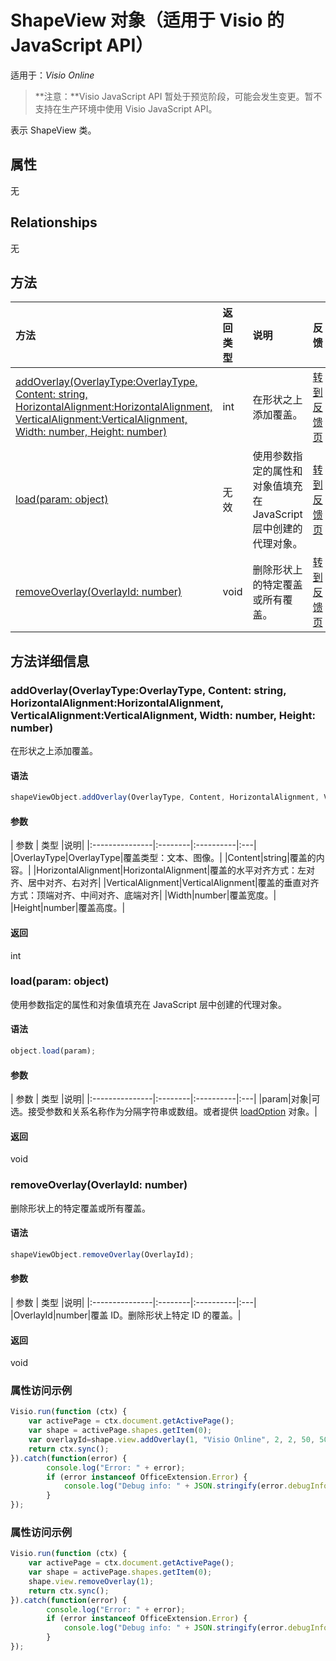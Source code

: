 # <a name="shapeview-object-javascript-api-for-visio"></a>ShapeView 对象（适用于 Visio 的 JavaScript API）

适用于：_Visio Online_
>**注意：**Visio JavaScript API 暂处于预览阶段，可能会发生变更。暂不支持在生产环境中使用 Visio JavaScript API。

表示 ShapeView 类。

## <a name="properties"></a>属性

无

## <a name="relationships"></a>Relationships
无

## <a name="methods"></a>方法

| 方法           | 返回类型    |说明| 反馈|
|:---------------|:--------|:----------|:---|
|[addOverlay(OverlayType:OverlayType, Content: string, HorizontalAlignment:HorizontalAlignment, VerticalAlignment:VerticalAlignment, Width: number, Height: number)](#addoverlayoverlaytype-overlaytype-content-string-horizontalalignment-horizontalalignment-verticalalignment-verticalalignment-width-number-height-number)|int|在形状之上添加覆盖。|[转到反馈页](https://github.com/OfficeDev/office-js-docs/issues/new?title=Visio-shapeView-addOverlay)|
|[load(param: object)](#loadparam-object)|无效|使用参数指定的属性和对象值填充在 JavaScript 层中创建的代理对象。|[转到反馈页](https://github.com/OfficeDev/office-js-docs/issues/new?title=Visio-shapeView-load)|
|[removeOverlay(OverlayId: number)](#removeoverlayoverlayid-number)|void|删除形状上的特定覆盖或所有覆盖。|[转到反馈页](https://github.com/OfficeDev/office-js-docs/issues/new?title=Visio-shapeView-removeOverlay)|

## <a name="method-details"></a>方法详细信息


### <a name="addoverlayoverlaytype-overlaytype-content-string-horizontalalignment-horizontalalignment-verticalalignment-verticalalignment-width-number-height-number"></a>addOverlay(OverlayType:OverlayType, Content: string, HorizontalAlignment:HorizontalAlignment, VerticalAlignment:VerticalAlignment, Width: number, Height: number)
在形状之上添加覆盖。

#### <a name="syntax"></a>语法
```js
shapeViewObject.addOverlay(OverlayType, Content, HorizontalAlignment, VerticalAlignment, Width, Height);
```

#### <a name="parameters"></a>参数
| 参数    | 类型   |说明|
|:---------------|:--------|:----------|:---|
|OverlayType|OverlayType|覆盖类型：文本、图像。|
|Content|string|覆盖的内容。|
|HorizontalAlignment|HorizontalAlignment|覆盖的水平对齐方式：左对齐、居中对齐、右对齐|
|VerticalAlignment|VerticalAlignment|覆盖的垂直对齐方式：顶端对齐、中间对齐、底端对齐|
|Width|number|覆盖宽度。|
|Height|number|覆盖高度。|

#### <a name="returns"></a>返回
int

### <a name="loadparam-object"></a>load(param: object)
使用参数指定的属性和对象值填充在 JavaScript 层中创建的代理对象。

#### <a name="syntax"></a>语法
```js
object.load(param);
```

#### <a name="parameters"></a>参数
| 参数    | 类型   |说明|
|:---------------|:--------|:----------|:---|
|param|对象|可选。接受参数和关系名称作为分隔字符串或数组。或者提供 [loadOption](loadoption.md) 对象。|

#### <a name="returns"></a>返回
void

### <a name="removeoverlayoverlayid-number"></a>removeOverlay(OverlayId: number)
删除形状上的特定覆盖或所有覆盖。

#### <a name="syntax"></a>语法
```js
shapeViewObject.removeOverlay(OverlayId);
```

#### <a name="parameters"></a>参数
| 参数    | 类型   |说明|
|:---------------|:--------|:----------|:---|
|OverlayId|number|覆盖 ID。删除形状上特定 ID 的覆盖。|

#### <a name="returns"></a>返回
void

### <a name="property-access-examples"></a>属性访问示例
```js
Visio.run(function (ctx) { 
    var activePage = ctx.document.getActivePage();
    var shape = activePage.shapes.getItem(0);
    var overlayId=shape.view.addOverlay(1, "Visio Online", 2, 2, 50, 50);
    return ctx.sync();
}).catch(function(error) {
        console.log("Error: " + error);
        if (error instanceof OfficeExtension.Error) {
            console.log("Debug info: " + JSON.stringify(error.debugInfo));
        }
});
```

### <a name="property-access-examples"></a>属性访问示例
```js
Visio.run(function (ctx) { 
    var activePage = ctx.document.getActivePage();
    var shape = activePage.shapes.getItem(0);
    shape.view.removeOverlay(1);
    return ctx.sync();
}).catch(function(error) {
        console.log("Error: " + error);
        if (error instanceof OfficeExtension.Error) {
            console.log("Debug info: " + JSON.stringify(error.debugInfo));
        }
});
```
